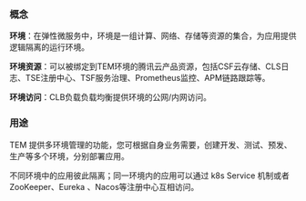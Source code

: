 ### 概念

**环境**：在弹性微服务中，环境是一组计算、网络、存储等资源的集合，为应用提供逻辑隔离的运行环境。

**环境资源**：可以被绑定到TEM环境的腾讯云产品资源，包括CSF云存储、CLS日志、TSE注册中心、TSF服务治理、Prometheus监控、APM链路跟踪等。

**环境访问**：CLB负载负载均衡提供环境的公网/内网访问。

### 用途

TEM 提供多环境管理的功能，您可根据自身业务需要，创建开发、测试、预发、生产等多个环境，分别部署应用。

不同环境中的应用彼此隔离；同一环境内的应用可以通过 k8s Service 机制或者 ZooKeeper、Eureka 、Nacos等注册中心互相访问。

